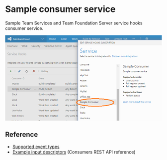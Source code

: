 # Sample consumer service

Sample Team Services and Team Foundation Server service hooks consumer service.

![img](images/screenshot.png)

## Reference

* [Supported event types](https://www.visualstudio.com/docs/integrate/get-started/service-hooks/events)
* [Example input descriptors](https://www.visualstudio.com/en-us/docs/integrate/api/hooks/consumers) (Consumers REST API reference)

